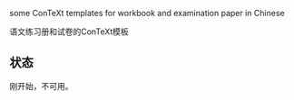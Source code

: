 some ConTeXt templates for workbook and examination paper in Chinese

语文练习册和试卷的ConTeXt模板

## 状态

刚开始，不可用。



